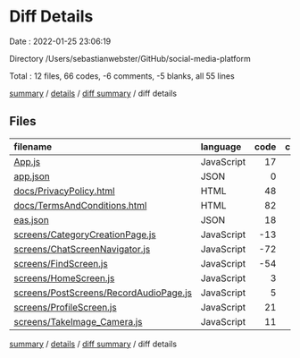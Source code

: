 # Diff Details

Date : 2022-01-25 23:06:19

Directory /Users/sebastianwebster/GitHub/social-media-platform

Total : 12 files,  66 codes, -6 comments, -5 blanks, all 55 lines

[summary](results.md) / [details](details.md) / [diff summary](diff.md) / diff details

## Files
| filename | language | code | comment | blank | total |
| :--- | :--- | ---: | ---: | ---: | ---: |
| [App.js](/App.js) | JavaScript | 17 | 0 | 0 | 17 |
| [app.json](/app.json) | JSON | 0 | 1 | 0 | 1 |
| [docs/PrivacyPolicy.html](/docs/PrivacyPolicy.html) | HTML | 48 | 0 | 0 | 48 |
| [docs/TermsAndConditions.html](/docs/TermsAndConditions.html) | HTML | 82 | 0 | 0 | 82 |
| [eas.json](/eas.json) | JSON | 18 | 0 | 1 | 19 |
| [screens/CategoryCreationPage.js](/screens/CategoryCreationPage.js) | JavaScript | -13 | -4 | -3 | -20 |
| [screens/ChatScreenNavigator.js](/screens/ChatScreenNavigator.js) | JavaScript | -72 | 0 | 0 | -72 |
| [screens/FindScreen.js](/screens/FindScreen.js) | JavaScript | -54 | 0 | -2 | -56 |
| [screens/HomeScreen.js](/screens/HomeScreen.js) | JavaScript | 3 | 0 | 0 | 3 |
| [screens/PostScreens/RecordAudioPage.js](/screens/PostScreens/RecordAudioPage.js) | JavaScript | 5 | 0 | 0 | 5 |
| [screens/ProfileScreen.js](/screens/ProfileScreen.js) | JavaScript | 21 | -3 | -1 | 17 |
| [screens/TakeImage_Camera.js](/screens/TakeImage_Camera.js) | JavaScript | 11 | 0 | 0 | 11 |

[summary](results.md) / [details](details.md) / [diff summary](diff.md) / diff details